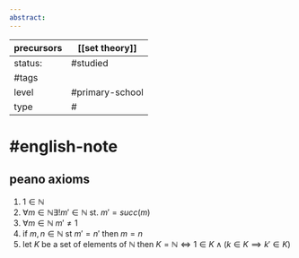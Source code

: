 ```yaml
---
abstract:
---
```

| precursors | [[set theory]]  |
| ---------- | --------------- |
| status:    | #studied        |
| #tags      |                 |
| level      | #primary-school |
| type       | #                         |
# #english-note 
## peano axioms
1. $1\in \mathbb{N}$
2. $\forall m\in\mathbb{N}\exists! m'\in\mathbb{N}$ st. $m' =succ(m)$ 
3. $\forall m\in\mathbb{N}\ m'\ne1$
4. if $m,n\in\mathbb{N}$ st $m'=n'$ then $m=n$
5. let $K$ be a set of elements of $\mathbb{N}$ then $K=\mathbb{N} \iff 1\in K \land (k\in K\implies k'\in K)$ 